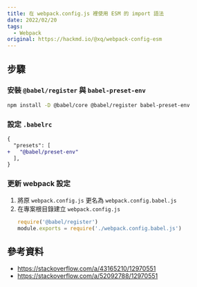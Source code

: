 ```yaml
---
title: 在 webpack.config.js 裡使用 ESM 的 import 語法
date: 2022/02/20
tags:
  - Webpack
original: https://hackmd.io/@xq/webpack-config-esm
---
```


## 步驟

### 安裝 `@babel/register` 與 `babel-preset-env`

```bash
npm install -D @babel/core @babel/register babel-preset-env
```

### 設定 `.babelrc`
```diff
{
  "presets": [
+   "@babel/preset-env"
  ],
}

```

### 更新 webpack 設定

1. 將原 `webpack.config.js` 更名為 `webpack.config.babel.js`
2. 在專案根目錄建立 `webpack.config.js`
   ```javascript
   require('@babel/register')
   module.exports = require('./webpack.config.babel.js')
   ```

## 參考資料

- https://stackoverflow.com/a/43165210/12970551
- https://stackoverflow.com/a/52092788/12970551
